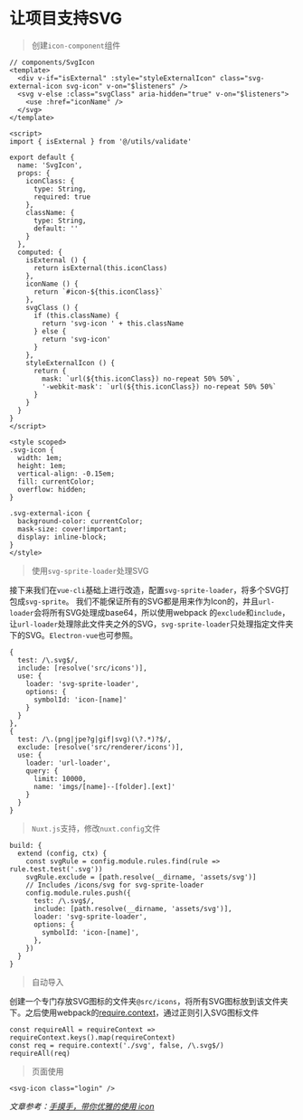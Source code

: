 # 让项目支持SVG

> 创建`icon-component`组件

```
// components/SvgIcon
<template>
  <div v-if="isExternal" :style="styleExternalIcon" class="svg-external-icon svg-icon" v-on="$listeners" />
  <svg v-else :class="svgClass" aria-hidden="true" v-on="$listeners">
    <use :href="iconName" />
  </svg>
</template>

<script>
import { isExternal } from '@/utils/validate'

export default {
  name: 'SvgIcon',
  props: {
    iconClass: {
      type: String,
      required: true
    },
    className: {
      type: String,
      default: ''
    }
  },
  computed: {
    isExternal () {
      return isExternal(this.iconClass)
    },
    iconName () {
      return `#icon-${this.iconClass}`
    },
    svgClass () {
      if (this.className) {
        return 'svg-icon ' + this.className
      } else {
        return 'svg-icon'
      }
    },
    styleExternalIcon () {
      return {
        mask: `url(${this.iconClass}) no-repeat 50% 50%`,
        '-webkit-mask': `url(${this.iconClass}) no-repeat 50% 50%`
      }
    }
  }
}
</script>

<style scoped>
.svg-icon {
  width: 1em;
  height: 1em;
  vertical-align: -0.15em;
  fill: currentColor;
  overflow: hidden;
}

.svg-external-icon {
  background-color: currentColor;
  mask-size: cover!important;
  display: inline-block;
}
</style>

```

> 使用`svg-sprite-loader`处理SVG

接下来我们在`vue-cli`基础上进行改造，配置`svg-sprite-loader`，将多个SVG打包成`svg-sprite`。
我们不能保证所有的SVG都是用来作为Icon的，并且`url-loader`会将所有SVG处理成base64，所以使用webpack 的`exclude`和`include`，让`url-loader`处理除此文件夹之外的SVG，`svg-sprite-loader`只处理指定文件夹下的SVG。`Electron-vue`也可参照。
```
{
  test: /\.svg$/,
  include: [resolve('src/icons')],
  use: {
    loader: 'svg-sprite-loader',
    options: {
      symbolId: 'icon-[name]'
    }
  }
},
{
  test: /\.(png|jpe?g|gif|svg)(\?.*)?$/,
  exclude: [resolve('src/renderer/icons')],
  use: {
    loader: 'url-loader',
    query: {
      limit: 10000,
      name: 'imgs/[name]--[folder].[ext]'
    }
  }
}
```
> `Nuxt.js`支持，修改`nuxt.config`文件
```
build: {
  extend (config, ctx) {
    const svgRule = config.module.rules.find(rule => rule.test.test('.svg'))
    svgRule.exclude = [path.resolve(__dirname, 'assets/svg')]
    // Includes /icons/svg for svg-sprite-loader
    config.module.rules.push({
      test: /\.svg$/,
      include: [path.resolve(__dirname, 'assets/svg')],
      loader: 'svg-sprite-loader',
      options: {
        symbolId: 'icon-[name]',
      },
    })
  }
}
```

> 自动导入

创建一个专门存放SVG图标的文件夹`@src/icons`，将所有SVG图标放到该文件夹下。之后使用webpack的[require.context](https://webpack.js.org/guides/dependency-management/#require-context)，通过正则引入SVG图标文件
```
const requireAll = requireContext => requireContext.keys().map(requireContext)
const req = require.context('./svg', false, /\.svg$/)
requireAll(req)
```

> 页面使用

```
<svg-icon class="login" />
```

*文章参考：[手摸手，带你优雅的使用 icon](https://juejin.im/post/59bb864b5188257e7a427c09#heading-0)*